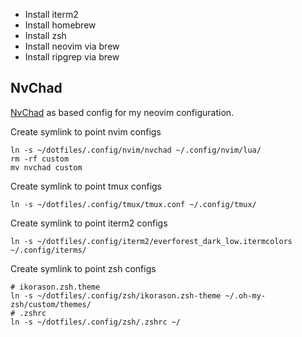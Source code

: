 - Install iterm2
- Install homebrew
- Install zsh
- Install neovim via brew
- Install ripgrep via brew

## NvChad

[NvChad](https://nvchad.com/) as based config for my neovim configuration.

Create symlink to point nvim configs 
```shell
ln -s ~/dotfiles/.config/nvim/nvchad ~/.config/nvim/lua/
rm -rf custom
mv nvchad custom
```

Create symlink to point tmux configs
```shell
ln -s ~/dotfiles/.config/tmux/tmux.conf ~/.config/tmux/
```

Create symlink to point iterm2 configs
```shell
ln -s ~/dotfiles/.config/iterm2/everforest_dark_low.itermcolors ~/.config/iterms/
```

Create symlink to point zsh configs
```shell
# ikorason.zsh.theme
ln -s ~/dotfiles/.config/zsh/ikorason.zsh-theme ~/.oh-my-zsh/custom/themes/
# .zshrc
ln -s ~/dotfiles/.config/zsh/.zshrc ~/
```
